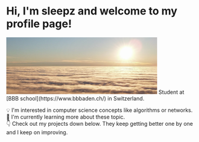 # Hi, I'm sleepz and welcome to my profile page!

<img title="banner" src="./cloud_sunset.jpg" alt="cloud_sunset_banner" width="400">  
Student at [BBB school](https://www.bbbaden.ch/) in Switzerland.

💡 I'm interested in computer science concepts like algorithms or networks.  
🌱 I'm currently learning more about these topic.  
👇 Check out my projects down below. They keep getting better one by one and I keep on improving.  
